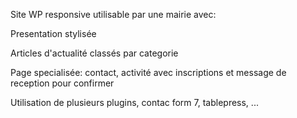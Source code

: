 Site WP responsive utilisable par une mairie avec:

Presentation stylisée

Articles d'actualité classés par categorie

Page specialisée: contact, activité avec inscriptions et message de reception pour confirmer

Utilisation de plusieurs plugins, contac form 7, tablepress, ...
